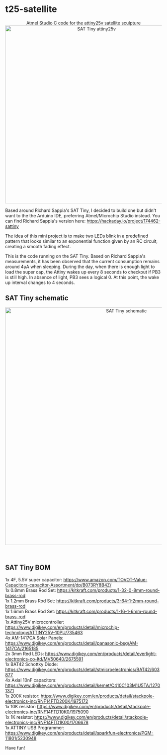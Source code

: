 # t25-satellite
<p align="center">
  Atmel Studio C code for the attiny25v satellite sculpture<br />
  <img width="572" src="https://i.postimg.cc/GpshTbcs/t25-satellite.jpg" alt="SAT Tiny attiny25v">
</p>

<p>Based around Richard Sappia's SAT Tiny, I decided to build one but didn't want to the the Arduino IDE, preferring Atmel/Microchip Studio instead.
You can find Richard Sappia's version here: <a href="https://hackaday.io/project/174462-sattiny">https://hackaday.io/project/174462-sattiny</a></p>
<p>The idea of this mini project is to make two LEDs blink in a predefined pattern that looks similar to an exponential function given by an RC circuit, creating a smooth fading effect.</p>
<p>This is the code running on the SAT Tiny. Based on Richard Sappia's measurements, it has been observed that the current consumption remains around 4μA when sleeping. During the day, when there is enough light to load the super cap, the Attiny wakes up every 8 seconds to checkout if PB3 is still high. In absence of light, PB3 sees a logical 0. At this point, the wake up interval changes to 4 seconds.</p>

<h2>SAT Tiny schematic</h2>

<p align="center">
  <img width="764" src="https://i.postimg.cc/Yqkk21Gg/t25-satellite-schematic.jpg" alt="SAT Tiny schematic">
</p>

<p>&nbsp;</p>
<h2>SAT Tiny BOM</h2>
<p>
1x 4F, 5.5V super capacitor: <a href="https://www.amazon.com/TOVOT-Value-Capacitors-capacitor-Assortment/dp/B073RY8B4Z/">https://www.amazon.com/TOVOT-Value-Capacitors-capacitor-Assortment/dp/B073RY8B4Z/</a><br />
1x 0.8mm Brass Rod Set: <a href="https://kitkraft.com/products/1-32-0-8mm-round-brass-rod">https://kitkraft.com/products/1-32-0-8mm-round-brass-rod</a><br />
1x 1.2mm Brass Rod Set: <a href="https://kitkraft.com/products/3-64-1-2mm-round-brass-rod">https://kitkraft.com/products/3-64-1-2mm-round-brass-rod</a><br />
1x 1.6mm Brass Rod Set: <a href="https://kitkraft.com/products/1-16-1-6mm-round-brass-rod">https://kitkraft.com/products/1-16-1-6mm-round-brass-rod</a><br />
1x Attiny25V microcontroller: <a href="https://www.digikey.com/en/products/detail/microchip-technology/ATTINY25V-10PU/735463">https://www.digikey.com/en/products/detail/microchip-technology/ATTINY25V-10PU/735463</a><br />
4x AM-1417CA Solar Panels: <a href="https://www.digikey.com/en/products/detail/panasonic-bsg/AM-1417CA/2165185">https://www.digikey.com/en/products/detail/panasonic-bsg/AM-1417CA/2165185</a><br />
2x 3mm Red LEDs: <a href="https://www.digikey.com/en/products/detail/everlight-electronics-co-ltd/MV50640/2675591">https://www.digikey.com/en/products/detail/everlight-electronics-co-ltd/MV50640/2675591</a><br />
1x BAT42 Schottky Diode: <a href="https://www.digikey.com/en/products/detail/stmicroelectronics/BAT42/603877">https://www.digikey.com/en/products/detail/stmicroelectronics/BAT42/603877</a><br />
4x Axial 10nF capacitors: <a href="https://www.digikey.com/en/products/detail/kemet/C410C103M1U5TA/12701371">https://www.digikey.com/en/products/detail/kemet/C410C103M1U5TA/12701371</a><br />
1x 200K resistor: <a href="https://www.digikey.com/en/products/detail/stackpole-electronics-inc/RNF14FTD200K/1975172">https://www.digikey.com/en/products/detail/stackpole-electronics-inc/RNF14FTD200K/1975172</a><br />
1x 10K resistor: <a href="https://www.digikey.com/en/products/detail/stackpole-electronics-inc/RNF14FTD10K0/1975090">https://www.digikey.com/en/products/detail/stackpole-electronics-inc/RNF14FTD10K0/1975090</a><br />
1x 1K resistor: <a href="https://www.digikey.com/en/products/detail/stackpole-electronics-inc/RNF14FTD1K00/1706678">https://www.digikey.com/en/products/detail/stackpole-electronics-inc/RNF14FTD1K00/1706678</a><br />
1x ATTINY USB Programmer: <a href="https://www.digikey.com/en/products/detail/sparkfun-electronics/PGM-11801/5230948">https://www.digikey.com/en/products/detail/sparkfun-electronics/PGM-11801/5230948</a><br />
</p>
<p>Have fun!</p>
